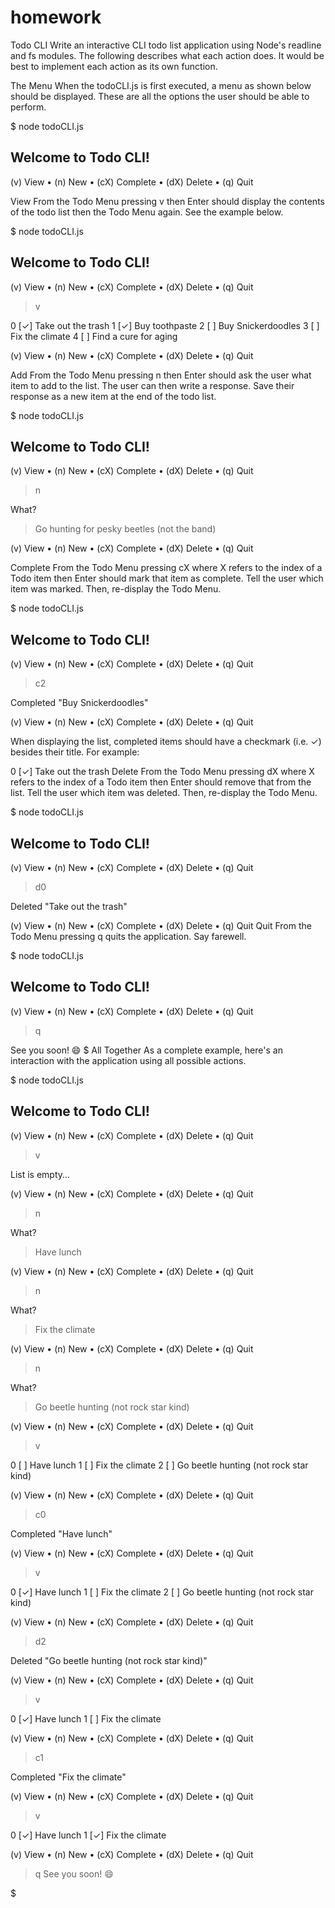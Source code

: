 # homework
Todo CLI
Write an interactive CLI todo list application using Node's readline and fs modules. The following describes what each action does. It would be best to implement each action as its own function.

The Menu
When the todoCLI.js is first executed, a menu as shown below should be displayed. These are all the options the user should be able to perform.

$ node todoCLI.js

Welcome to Todo CLI!
--------------------
(v) View • (n) New • (cX) Complete • (dX) Delete • (q) Quit
>
View
From the Todo Menu pressing v then Enter should display the contents of the todo list then the Todo Menu again. See the example below.

$ node todoCLI.js

Welcome to Todo CLI!
--------------------
(v) View • (n) New • (cX) Complete • (dX) Delete • (q) Quit
> v

0 [✓] Take out the trash
1 [✓] Buy toothpaste
2 [ ] Buy Snickerdoodles
3 [ ] Fix the climate
4 [ ] Find a cure for aging

(v) View • (n) New • (cX) Complete • (dX) Delete • (q) Quit
>
Add
From the Todo Menu pressing n then Enter should ask the user what item to add to the list. The user can then write a response. Save their response as a new item at the end of the todo list.

$ node todoCLI.js

Welcome to Todo CLI!
--------------------
(v) View • (n) New • (cX) Complete • (dX) Delete • (q) Quit
> n

What?
>Go hunting for pesky beetles (not the band)

(v) View • (n) New • (cX) Complete • (dX) Delete • (q) Quit
>
Complete
From the Todo Menu pressing cX where X refers to the index of a Todo item then Enter should mark that item as complete. Tell the user which item was marked. Then, re-display the Todo Menu.

$ node todoCLI.js

Welcome to Todo CLI!
--------------------
(v) View • (n) New • (cX) Complete • (dX) Delete • (q) Quit
> c2

Completed "Buy Snickerdoodles"

(v) View • (n) New • (cX) Complete • (dX) Delete • (q) Quit
>
When displaying the list, completed items should have a checkmark (i.e. ✓) besides their title. For example:

0 [✓] Take out the trash
Delete
From the Todo Menu pressing dX where X refers to the index of a Todo item then Enter should remove that from the list. Tell the user which item was deleted. Then, re-display the Todo Menu.

$ node todoCLI.js

Welcome to Todo CLI!
--------------------
(v) View • (n) New • (cX) Complete • (dX) Delete • (q) Quit
> d0

Deleted "Take out the trash"

(v) View • (n) New • (cX) Complete • (dX) Delete • (q) Quit
Quit
From the Todo Menu pressing q quits the application. Say farewell.

$ node todoCLI.js

Welcome to Todo CLI!
--------------------
(v) View • (n) New • (cX) Complete • (dX) Delete • (q) Quit
> q

See you soon! 😄
$
All Together
As a complete example, here's an interaction with the application using all possible actions.

$ node todoCLI.js

Welcome to Todo CLI!
--------------------
(v) View • (n) New • (cX) Complete • (dX) Delete • (q) Quit
> v

List is empty...

(v) View • (n) New • (cX) Complete • (dX) Delete • (q) Quit
> n

What?
> Have lunch

(v) View • (n) New • (cX) Complete • (dX) Delete • (q) Quit
> n

What?
> Fix the climate

(v) View • (n) New • (cX) Complete • (dX) Delete • (q) Quit
> n

What?
> Go beetle hunting (not rock star kind)

(v) View • (n) New • (cX) Complete • (dX) Delete • (q) Quit
> v

0 [ ] Have lunch
1 [ ] Fix the climate
2 [ ] Go beetle hunting (not rock star kind)

(v) View • (n) New • (cX) Complete • (dX) Delete • (q) Quit
> c0

Completed "Have lunch"

(v) View • (n) New • (cX) Complete • (dX) Delete • (q) Quit
> v

0 [✓] Have lunch
1 [ ] Fix the climate
2 [ ] Go beetle hunting (not rock star kind)

(v) View • (n) New • (cX) Complete • (dX) Delete • (q) Quit
> d2

Deleted "Go beetle hunting (not rock star kind)"

(v) View • (n) New • (cX) Complete • (dX) Delete • (q) Quit
> v

0 [✓] Have lunch
1 [ ] Fix the climate

(v) View • (n) New • (cX) Complete • (dX) Delete • (q) Quit
> c1

Completed "Fix the climate"

(v) View • (n) New • (cX) Complete • (dX) Delete • (q) Quit
> v

0 [✓] Have lunch
1 [✓] Fix the climate

(v) View • (n) New • (cX) Complete • (dX) Delete • (q) Quit
> q
See you soon! 😄

$
